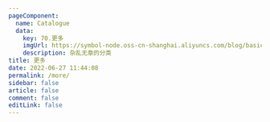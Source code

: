 ```yaml
---
pageComponent:
  name: Catalogue
  data:
    key: 70.更多
    imgUrl: https://symbol-node.oss-cn-shanghai.aliyuncs.com/blog/basic/more.png
    description: 杂乱无章的分类
title: 更多
date: 2022-06-27 11:44:08
permalink: /more/
sidebar: false
article: false
comment: false
editLink: false
---
```


